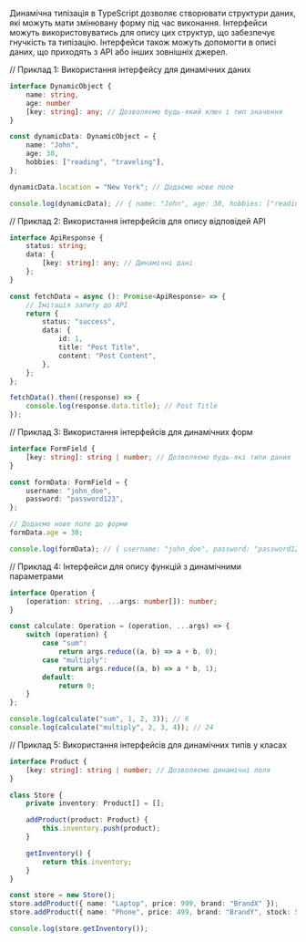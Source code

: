 Динамічна типізація в TypeScript дозволяє створювати структури даних, 
які можуть мати змінювану форму під час виконання. 
Інтерфейси можуть використовуватись для опису цих структур, що забезпечує гнучкість та типізацію. 
Інтерфейси також можуть допомогти в описі даних, що приходять з API або інших зовнішніх джерел.

// Приклад 1: Використання інтерфейсу для динамічних даних

```ts
interface DynamicObject {
    name: string,
    age: number
    [key: string]: any; // Дозволяємо будь-який ключ і тип значення
}

const dynamicData: DynamicObject = {
    name: "John",
    age: 30,
    hobbies: ["reading", "traveling"],
};

dynamicData.location = "New York"; // Додаємо нове поле

console.log(dynamicData); // { name: "John", age: 30, hobbies: ["reading", "traveling"], location: "New York" }
```

// Приклад 2: Використання інтерфейсів для опису відповідей API

```ts
interface ApiResponse {
    status: string;
    data: {
        [key: string]: any; // Динамічні дані
    };
}

const fetchData = async (): Promise<ApiResponse> => {
    // Імітація запиту до API
    return {
        status: "success",
        data: {
            id: 1,
            title: "Post Title",
            content: "Post Content",
        },
    };
};

fetchData().then((response) => {
    console.log(response.data.title); // Post Title
});
```

// Приклад 3: Використання інтерфейсів для динамічних форм

```ts
interface FormField {
    [key: string]: string | number; // Дозволяємо будь-які типи даних
}

const formData: FormField = {
    username: "john_doe",
    password: "password123",
};

// Додаємо нове поле до форми
formData.age = 30;

console.log(formData); // { username: "john_doe", password: "password123", age: 30 }
```

// Приклад 4: Інтерфейси для опису функцій з динамічними параметрами

```ts
interface Operation {
    (operation: string, ...args: number[]): number;
}

const calculate: Operation = (operation, ...args) => {
    switch (operation) {
        case "sum":
            return args.reduce((a, b) => a + b, 0);
        case "multiply":
            return args.reduce((a, b) => a * b, 1);
        default:
            return 0;
    }
};

console.log(calculate("sum", 1, 2, 3)); // 6
console.log(calculate("multiply", 2, 3, 4)); // 24
```

// Приклад 5: Використання інтерфейсів для динамічних типів у класах

```ts
interface Product {
    [key: string]: string | number; // Дозволяємо динамічні поля
}

class Store {
    private inventory: Product[] = [];

    addProduct(product: Product) {
        this.inventory.push(product);
    }

    getInventory() {
        return this.inventory;
    }
}

const store = new Store();
store.addProduct({ name: "Laptop", price: 999, brand: "BrandX" });
store.addProduct({ name: "Phone", price: 499, brand: "BrandY", stock: 50 });

console.log(store.getInventory());
```